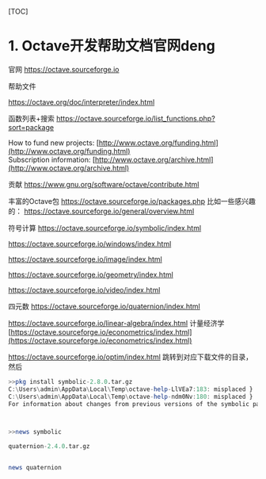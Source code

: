 [TOC]

# 1. Octave开发帮助文档官网deng
官网
https://octave.sourceforge.io



帮助文件

https://octave.org/doc/interpreter/index.html


函数列表+搜索
https://octave.sourceforge.io/list_functions.php?sort=package

How to fund new projects:  [http://www.octave.org/funding.html](http://www.octave.org/funding.html)  
Subscription information:  [http://www.octave.org/archive.html](http://www.octave.org/archive.html)






贡献
https://www.gnu.org/software/octave/contribute.html


丰富的Octave包
https://octave.sourceforge.io/packages.php
比如一些感兴趣的：
https://octave.sourceforge.io/general/overview.html

符号计算
https://octave.sourceforge.io/symbolic/index.html

https://octave.sourceforge.io/windows/index.html

https://octave.sourceforge.io/image/index.html

https://octave.sourceforge.io/geometry/index.html

https://octave.sourceforge.io/video/index.html

四元数
https://octave.sourceforge.io/quaternion/index.html

https://octave.sourceforge.io/linear-algebra/index.html
计量经济学
[https://octave.sourceforge.io/econometrics/index.html](https://octave.sourceforge.io/econometrics/index.html)




https://octave.sourceforge.io/optim/index.html
跳转到对应下载文件的目录，然后

``` octave
>>pkg install symbolic-2.8.0.tar.gz
C:\Users\admin\AppData\Local\Temp\octave-help-LlVEa7:183: misplaced }
C:\Users\admin\AppData\Local\Temp\octave-help-ndm0Nv:180: misplaced }
For information about changes from previous versions of the symbolic package, run 'news symbolic'



>>news symbolic


```




```octave
quaternion-2.4.0.tar.gz


news quaternion

```









